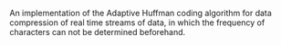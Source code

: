 An implementation of the Adaptive Huffman coding algorithm for data compression
of real time streams of data, in which the frequency of characters can not be
determined beforehand.
